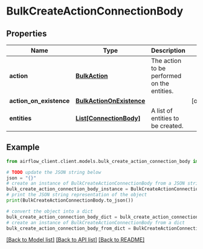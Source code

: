 # BulkCreateActionConnectionBody


## Properties

Name | Type | Description | Notes
------------ | ------------- | ------------- | -------------
**action** | [**BulkAction**](BulkAction.md) | The action to be performed on the entities. | 
**action_on_existence** | [**BulkActionOnExistence**](BulkActionOnExistence.md) |  | [optional] 
**entities** | [**List[ConnectionBody]**](ConnectionBody.md) | A list of entities to be created. | 

## Example

```python
from airflow_client.client.models.bulk_create_action_connection_body import BulkCreateActionConnectionBody

# TODO update the JSON string below
json = "{}"
# create an instance of BulkCreateActionConnectionBody from a JSON string
bulk_create_action_connection_body_instance = BulkCreateActionConnectionBody.from_json(json)
# print the JSON string representation of the object
print(BulkCreateActionConnectionBody.to_json())

# convert the object into a dict
bulk_create_action_connection_body_dict = bulk_create_action_connection_body_instance.to_dict()
# create an instance of BulkCreateActionConnectionBody from a dict
bulk_create_action_connection_body_from_dict = BulkCreateActionConnectionBody.from_dict(bulk_create_action_connection_body_dict)
```
[[Back to Model list]](../README.md#documentation-for-models) [[Back to API list]](../README.md#documentation-for-api-endpoints) [[Back to README]](../README.md)


